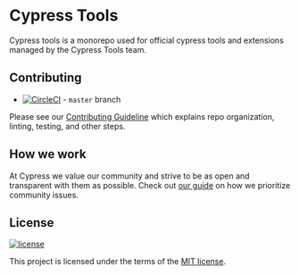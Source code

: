 # Cypress Tools

Cypress tools is a monorepo used for official cypress tools and extensions managed by the Cypress Tools team.

## Contributing

- [![CircleCI](https://circleci.com/gh/cypress-io/tools/tree/master.svg?style=svg)](https://circleci.com/gh/cypress-io/tools/tree/master) - `master` branch

Please see our [Contributing Guideline](./CONTRIBUTING.md) which explains repo organization, linting, testing, and other steps.

## How we work

At Cypress we value our community and strive to be as open and transparent with them as possible.  Check out [our guide](https://github.com/cypress-io/cypress/blob/develop/cypress-prioritization-and-triage.md) on how we prioritize community issues.

## License

[![license](https://img.shields.io/badge/license-MIT-green.svg)](https://github.com/cypress-io/tools/blob/master/LICENSE)

This project is licensed under the terms of the [MIT license](/LICENSE).

```
